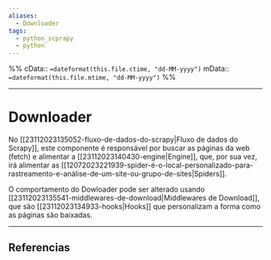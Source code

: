 ```yaml
---
aliases:
  - Downloader
tags:
  - python_scprapy
  - python
---
```

%%
cData:: `=dateformat(this.file.ctime, "dd-MM-yyyy")`
mData:: `=dateformat(this.file.mtime, "dd-MM-yyyy")`
%%

___
# Downloader

No [[23112023135052-fluxo-de-dados-do-scrapy|Fluxo de dados do Scrapy]], este componente é responsável por buscar as páginas da web (fetch) e alimentar a [[23112023140430-engine|Engine]], que, por sua vez, irá alimentar as [[12072023221939-spider-é-o-local-personalizado-para-rastreamento-e-análise-de-um-site-ou-grupo-de-sites|Spiders]].

O comportamento do Dowloader pode ser alterado usando [[23112023135541-middlewares-de-download|Middlewares de Download]], que são [[23112023134933-hooks|Hooks]] que personalizam a forma como as páginas são baixadas.



---
## Referencias